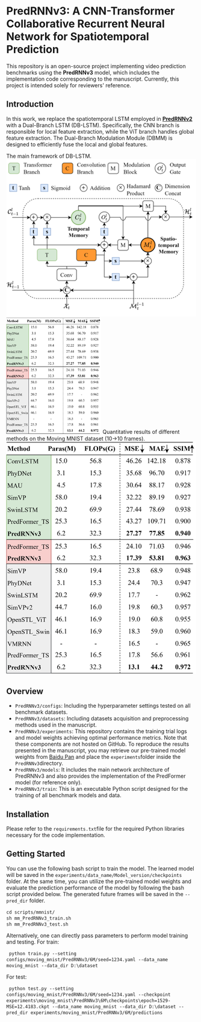 # PredRNNv3: A CNN-Transformer Collaborative Recurrent Neural Network for Spatiotemporal Prediction
This repository is an open-source project implementing video prediction benchmarks using the **PredRNNv3** model, which includes the implementation code corresponding to the manuscript. Currently, this project is intended solely for reviewers' reference.
##  Introduction
In this work, we replace the spatiotemporal LSTM employed in **[PredRNNv2](https://github.com/thuml/predrnn-pytorch?tab=readme-ov-file)** with a Dual-Branch LSTM (DB-LSTM). Specifically, the CNN branch is responsible for local feature extraction, while the ViT branch handles global feature extraction. The Dual-Branch Modulation Module (DBMM) is designed to efficiently fuse the local and global features.

The main framework of DB-LSTM.
![](https://github.com/YouZhou12138/PredRNNv3/blob/main/imgs/DB_LSTM.png)
<img src="https://github.com/YouZhou12138/PredRNNv3/blob/main/imgs/Moving_mnist.png" alt="Moving MNIST Results" width="50%"/>
Quantitative results of different methods on the Moving MNIST dataset (10→10 frames).
![](https://github.com/YouZhou12138/PredRNNv3/blob/main/imgs/Moving_mnist.png)
## Overview
- ```PredRNNv3/configs```: Including the hyperparameter settings tested on all benchmark datasets.
- ```PredRNNv3/datasets```: Including datasets acquisition and preprocessing methods used in the manuscript.
- ```PredRNNv3/experiments```: This repository contains the training trial logs and model weights achieving optimal performance metrics. Note that these components are not hosted on GitHub. To reproduce the results presented in the manuscript, you may retrieve our pre-trained model weights from [Baidu Pan](https://pan.baidu.com/s/1qc3v2yA5djtz2VthMGHW4w?pwd=cqtb) and place the `experiments`folder inside the `PredRNNv3`directory.
- ```PredRNNv3/models```: It includes the main network architecture of PredRNNv3 and also provides the implementation of the PredFormer model (for reference only).
- ```PredRNNv3/train```: This is an executable Python script designed for the training of all benchmark models and data.

## Installation
Please refer to the `requirements.txt`file for the required Python libraries necessary for the code implementation.

## Getting Started
You can use the following bash script to train the model. The learned model will be saved in the `experiments/data_name/Model_version/checkpoints` folder. At the same time, you can utilize the pre-trained model weights and evaluate the prediction performance of the model by following the bash script provided below. The generated future frames will be saved in the `--pred_dir` folder.
```pythonscript
cd scripts/mmnist/
sh mm_PredRNNv3_train.sh
sh mm_PredRNNv3_test.sh
```
Alternatively, one can directly pass parameters to perform model training and testing.
For train:
```pythonscript
 python train.py --setting configs/moving_mnist/PredRNNv3/6M/seed=1234.yaml --data_name moving_mnist --data_dir D:\dataset
```
For test:
```pythonscript
 python test.py --setting configs/moving_mnist/PredRNNv3/6M/seed=1234.yaml --checkpoint experiments\moving_mnist\PredRNNv3\6M\checkpoints\epoch=1529-MSE=12.4183.ckpt --data_name moving_mnist --data_dir D:\dataset --pred_dir experiments/moving_mnist/PredRNNv3/6M/predictions
```


